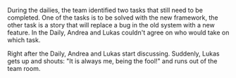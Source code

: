 During the dailies, the team identified two tasks that still need to be completed. One of the tasks is to be solved with the new framework, the other task is a story that will replace a bug in the old system with a new feature. In the Daily, Andrea and Lukas couldn't agree on who would take on which task.

Right after the Daily, Andrea and Lukas start discussing. Suddenly, Lukas gets up and shouts: &quot;It is always me, being the fool!&quot; and runs out of the team room.
